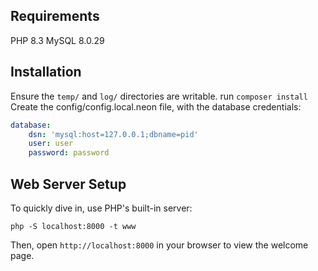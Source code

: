 Requirements
------------

PHP 8.3
MySQL 8.0.29

Installation
------------

Ensure the `temp/` and `log/` directories are writable.
run `composer install`
Create the config/config.local.neon file, with the database credentials:

```yaml
database:
	dsn: 'mysql:host=127.0.0.1;dbname=pid'
	user: user
	password: password
```

Web Server Setup
----------------

To quickly dive in, use PHP's built-in server:

	php -S localhost:8000 -t www

Then, open `http://localhost:8000` in your browser to view the welcome page.

